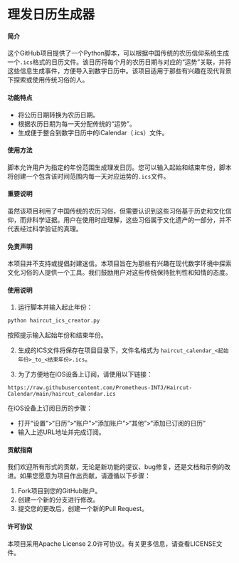 # 理发日历生成器

#### 简介

这个GitHub项目提供了一个Python脚本，可以根据中国传统的农历信仰系统生成一个`.ics`格式的日历文件。该日历将每个月的农历日期与对应的“运势”关联，并将这些信息生成事件，方便导入到数字日历中。该项目适用于那些有兴趣在现代背景下探索或使用传统习俗的人。

#### 功能特点

- 将公历日期转换为农历日期。
- 根据农历日期为每一天分配传统的“运势”。
- 生成便于整合到数字日历中的iCalendar（.ics）文件。

#### 使用方法

脚本允许用户为指定的年份范围生成理发日历。您可以输入起始和结束年份，脚本将创建一个包含该时间范围内每一天对应运势的`.ics`文件。

#### 重要说明

虽然该项目利用了中国传统的农历习俗，但需要认识到这些习俗基于历史和文化信仰，而非科学证据。用户在使用时应理解，这些习俗属于文化遗产的一部分，并不代表经过科学验证的真理。

#### 免责声明

本项目并不支持或提倡封建迷信。本项目旨在为那些有兴趣在现代数字环境中探索文化习俗的人提供一个工具。我们鼓励用户对这些传统保持批判性和知情的态度。

#### 使用说明

1. 运行脚本并输入起止年份：
```bash
python haircut_ics_creator.py
```
按照提示输入起始年份和结束年份。

2. 生成的ICS文件将保存在项目目录下，文件名格式为 `haircut_calendar_<起始年份>_to_<结束年份>.ics`。

3. 为了方便地在iOS设备上订阅，请使用以下链接：

```
https://raw.githubusercontent.com/Prometheus-INTJ/Haircut-Calendar/main/haircut_calendar.ics
```

在iOS设备上订阅日历的步骤：
- 打开“设置”>“日历”>“账户”>“添加账户”>“其他”>“添加已订阅的日历”
- 输入上述URL地址并完成订阅。

#### 贡献指南

我们欢迎所有形式的贡献，无论是新功能的提议、bug修复，还是文档和示例的改进。如果您愿意为项目作出贡献，请遵循以下步骤：

1. Fork项目到您的GitHub账户。
2. 创建一个新的分支进行修改。
3. 提交您的更改后，创建一个新的Pull Request。

#### 许可协议

本项目采用Apache License 2.0许可协议。有关更多信息，请查看LICENSE文件。
